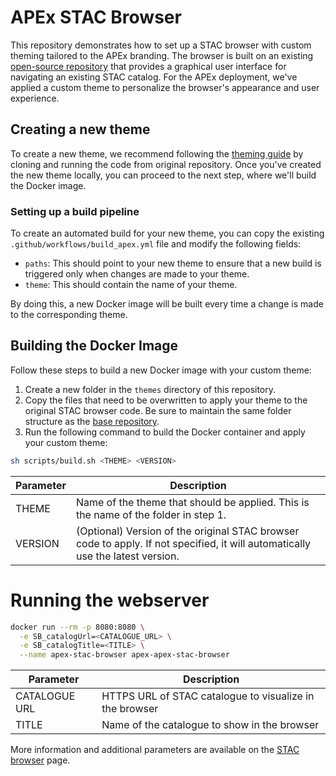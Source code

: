 # APEx STAC Browser

This repository demonstrates how to set up a STAC browser with custom theming tailored to the APEx branding. The browser
is built on an existing [open-source repository](https://github.com/radiantearth/stac-browser) that provides a graphical
user interface for navigating an existing STAC catalog. For the APEx deployment, we've applied a custom theme to
personalize the browser's appearance and user experience.

## Creating a new theme

To create a new theme, we recommend following
the [theming guide](https://github.com/radiantearth/stac-browser?tab=readme-ov-file#themes) by cloning and running the
code from original repository. Once you've created the new theme locally, you can proceed to the next step, where we'll
build the Docker image.

### Setting up a build pipeline

To create an automated build for your new theme, you can copy the existing `.github/workflows/build_apex.yml` file and 
modify the following fields:

* `paths`: This should point to your new theme to ensure that a new build is triggered only when changes are made to your theme.
* `theme`: This should contain the name of your theme.

By doing this, a new Docker image will be built every time a change is made to the corresponding theme.


## Building the Docker Image

Follow these steps to build a new Docker image with your custom theme:

1. Create a new folder in the `themes` directory of this repository.
2. Copy the files that need to be overwritten to apply your theme to the original STAC browser code. Be sure to maintain
   the same folder structure as the [base repository](https://github.com/radiantearth/stac-browser).
3. Run the following command to build the Docker container and apply your custom theme:

```bash
sh scripts/build.sh <THEME> <VERSION>
```

| Parameter | Description                                                                                                                    |
|-----------|--------------------------------------------------------------------------------------------------------------------------------|
| THEME     | Name of the theme that should be applied. This is the name of the folder in step 1.                                            | 
| VERSION   | (Optional) Version of the original STAC browser code to apply. If not specified, it will automatically use the latest version. |

# Running the webserver

```bash
docker run --rm -p 8080:8080 \
  -e SB_catalogUrl=<CATALOGUE_URL> \
  -e SB_catalogTitle=<TITLE> \
  --name apex-stac-browser apex-apex-stac-browser
```

| Parameter     | Description                                             |
|---------------|---------------------------------------------------------|
| CATALOGUE URL | HTTPS URL of STAC catalogue to visualize in the browser | 
| TITLE         | Name of the catalogue to show in the browser            |

More information and additional parameters are available on
the [STAC browser](https://github.com/radiantearth/stac-browser) page.
